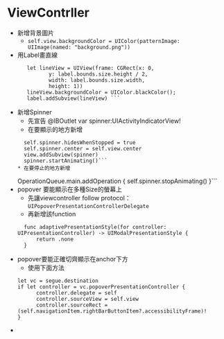 # ViewContrller

* 新增背景圖片
  * ```self.view.backgroundColor = UIColor(patternImage: UIImage(named: "background.png"))```
* 用Label畫直線
  ```
     let lineView = UIView(frame: CGRect(x: 0, 
            y: label.bounds.size.height / 2,
            width: label.bounds.size.width,
            height: 1)) 
     lineView.backgroundColor = UIColor.blackColor();
     label.addSubview(lineView) ```
* 新增Spinner
  * 先宣告 @IBOutlet var spinner:UIActivityIndicatorView!
  * 在要顯示的地方新增
  ```
    self.spinner.hidesWhenStopped = true
    self.spinner.center = self.view.center
    view.addSubview(spinner)
    spinner.startAnimating()```
  * 在要停止的地方新增
  ``` 
    OperationQueue.main.addOperation {
       self.spinner.stopAnimating()
    }```
* popover 要能顯示在多種Size的螢幕上
  * 先讓viewcontroller follow protocol：```UIPopoverPresentationControllerDelegate```
  * 再新增該function
  ``` 
    func adaptivePresentationStyle(for controller: UIPresentationController) -> UIModalPresentationStyle {
        return .none
    }
    ```
* popover要能正確切齊顯示在anchor下方
  * 使用下面方法
  ``` 
  let vc = segue.destination
  if let controller = vc.popoverPresentationController {
        controller.delegate = self
        controller.sourceView = self.view
        controller.sourceRect = (self.navigationItem.rightBarButtonItem?.accessibilityFrame)!
  }
    ```
* 
